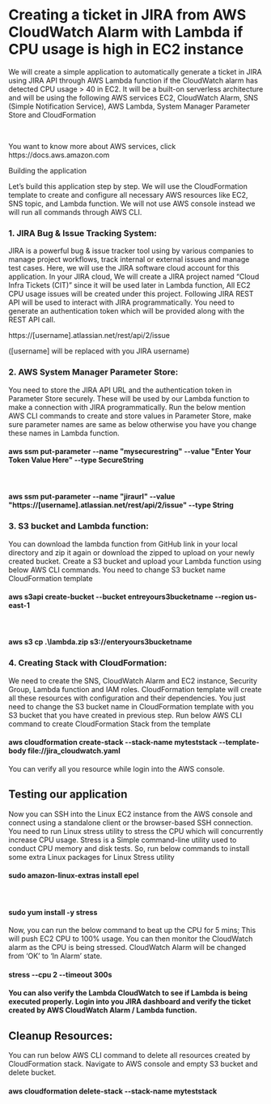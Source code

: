 <h1>Creating a ticket in JIRA from AWS CloudWatch Alarm with Lambda if CPU usage is high in EC2 instance</h1>
<p> We will create a simple application to automatically generate a ticket in JIRA using JIRA API through AWS Lambda function 
if the CloudWatch alarm has detected CPU usage > 40 in EC2. It will be a built-on serverless architecture and will be using the following AWS services EC2, 
CloudWatch Alarm, SNS (Simple Notification Service), AWS Lambda, System Manager Parameter Store and CloudFormation</p>
<br>
<p>You want to know more about AWS services, click https://docs.aws.amazon.com</p>

Building the application

Let’s build this application step by step. We will use the CloudFormation template to create and configure all necessary AWS resources like EC2, SNS topic, and Lambda function. We will not use AWS console instead we will run all commands through AWS CLI. 

<h3> 1. JIRA Bug & Issue Tracking System:</h3>
<p>JIRA is a powerful bug & issue tracker tool using by various companies to manage project workflows, track internal or external issues and manage test cases. 
Here, we will use the JIRA software cloud account for this application. In your JIRA cloud, We will create a JIRA project named “Cloud Infra Tickets (CIT)” 
since it will be used later in Lambda function, All EC2 CPU usage issues will be created under this project. 
Following JIRA REST API will be used to interact with JIRA programmatically. You need to generate an authentication token which will be provided along with the REST API call.</p>

<p>https://[username].atlassian.net/rest/api/2/issue</p>

([username] will be replaced with you JIRA username)

<h3> 2. AWS System Manager Parameter Store:</h3>
<p>You need to store the JIRA API URL and the authentication token in Parameter Store securely. These will be used by our Lambda function to make a connection with JIRA programmatically. Run the below mention AWS CLI commands to create and store values in Parameter Store, make sure parameter names are same as below otherwise you have you change these names in Lambda function.</p>

<h4>aws ssm put-parameter --name "mysecurestring" --value "Enter Your Token Value Here" --type SecureString</h4><br>
<h4>aws ssm put-parameter --name "jiraurl" --value "https://[username].atlassian.net/rest/api/2/issue" --type String</h4>

<h3> 3. S3 bucket and Lambda function:</h3>
<p>You can download the lambda function from GitHub link in your local directory and zip it again or download the zipped to upload on your newly created bucket. Create a S3 bucket and upload your Lambda function using below AWS CLI commands. You need to change S3 bucket name CloudFormation template</p>

<h4>aws s3api create-bucket --bucket entreyours3bucketname --region us-east-1</h4><br>
<h4>aws s3 cp .\lambda.zip s3://enteryours3bucketname</h4>

<h3> 4. Creating Stack with CloudFormation:</h3> 
<p>We need to create the SNS, CloudWatch Alarm and EC2 instance, Security Group, Lambda function and IAM roles. CloudFormation template will create all these resources with configuration and their dependencies. You just need to change the S3 bucket name in CloudFormation template with you S3 bucket that you have created in previous step. Run below AWS CLI command to create CloudFormation Stack from the template</p>

<h4>aws cloudformation create-stack --stack-name myteststack --template-body file://jira_cloudwatch.yaml</h4>

You can verify all you resource while login into the AWS console. 

<h2>Testing our application</h2>
<p>Now you can SSH into the Linux EC2 instance from the AWS console and connect using a standalone client or the browser-based SSH connection. You need to run Linux stress utility to stress the CPU which will concurrently increase CPU usage. Stress is a Simple command-line utility used to conduct CPU memory and disk tests. So, run below commands to install some extra Linux packages for Linux Stress utility</p>

<h4>sudo amazon-linux-extras install epel</h4><br>
<h4>sudo yum install -y stress</h4>

<p>Now, you can run the below command to beat up the CPU for 5 mins; This will push EC2 CPU to 100% usage. You can then monitor the CloudWatch alarm as the CPU is being stressed. CloudWatch Alarm will be changed from ‘OK’ to ‘In Alarm’ state. </p>

<h4>stress --cpu 2 --timeout 300s<h4>

<p>You can also verify the Lambda CloudWatch to see if Lambda is being executed properly. Login into you JIRA dashboard and verify the ticket created by AWS CloudWatch Alarm / Lambda function.</p>

<h2>Cleanup Resources:</h2>
<p>You can run below AWS CLI command to delete all resources created by CloudFormation stack. Navigate to AWS console and empty S3 bucket and delete bucket.</p>

<h4>aws cloudformation delete-stack --stack-name myteststack</h>
